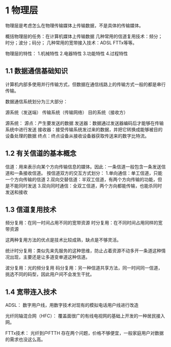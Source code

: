 # 1 物理层

物理层是考虑怎么在物理传输媒体上传输数据，不是具体的传输媒体。

概括物理层的任务：在计算机媒体上传输数据
几种常用的信道复用技术：频分；时分；波分；码分；
几种常用的宽带接入技术：ADSL FTTx等等。

物理层的特性：
1.机械特性
2.电器特性
3.功能特性
4.过程特性

## 1.1 数据通信基础知识

计算机内部多使用并行传输方式，但数据在通信线路上的传输方式一般的都是串行传输。

数据通信系统划分为三大部分：

源系统（发送端）
传输系统（传输网络）
目的系统（接收方）

源系统：
源点：产生要发送的数据
发送器：数据通过发送器编码后才能够在传输系统中进行发送
接收器：接受传输系统发过来的数据，并把它转换成能够被目的设备处理的数据
终点：终点设备从接收设备器获取传送来的数字比特流。

## 1.2 有关信道的基本概念

信道：用来表示向某个方向传输信息的媒体。因此：一条信道一般包含一条发送信道和一条接收信道。
按信道双方的交互方式划分：
1.单向通信：单工信道，只能一个方向传输的信道
2.双向交替信道：半双工信道，有两个方向传输的功能，但是不能同时发送
3.双向同时通信：全双工信道，两个方向都能传输，也能杀同时发送和接收

## 1.3 信道复用技术

频分复用：在同一时间占用不同的宽带资源
时分复用：在不同时间占用同样的宽带资源

这两种复用方法的优点是技术比较成熟，缺点是不够灵活。

统计时分复用：类似先来先服务的这种思维，防止占着资源不动多开一条道这种情况出现，主要还是让多道变单道这种信道。

波分复用：光的频分复用
码分复用：另一种信道共享方法，同一时间同一信道，挑选不同的码型，因此用户间不会发生干扰。

## 1.4 宽带连入技术

ADSL： 数字用户线，用数字技术对现有的模拟电话用户线进行改造

光纤同轴混合网（HFC）： 覆盖面很广的有线电视网的基础上开发的一种居民接入网。

FTTx技术： 光纤到户FTTH 存在两个问题，价格不够便宜，一般家庭用户对数据的需求也没这么高。

